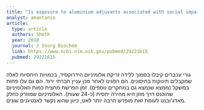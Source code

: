 ```yaml
---
title: "Is exposure to aluminium adjuvants associated with social impairments in mice? A pilot study"
analyst: amantonio
article:
  type: article
  authors: Sheth
  year: 2018
  journal: J Inorg Biochem
  link: https://www.ncbi.nlm.nih.gov/pubmed/29221615
  pubmed: 29221615
---
```


גורי עכברים קיבלו בסמוך ללידה זריקת אלומיניום הידרוקסיד, בכמויות היחסיות לאלה שמקבלים תינוקות בחיסונים. הם הפגינו לאחר מכן עניין חברתי ירוד. הם גם עלו פחות במשקל (ממצא שנמצא גם במחקרים נוספים).
זמן הפרשת מחצית כמות האלומיניום שהוכנס דרך מזון היא מהירה יחסית (כ-24 שעות). האלומיניום שמוזרק כחלק מאדג'ובנט לעומת זאת מופרש הרבה יותר לאט, כיוון שהוא נקשר לאנטיגנים שונים.
